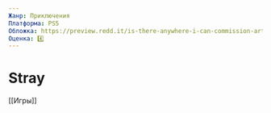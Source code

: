 ```yaml
---
Жанр: Приключения
Платформа: PS5
Обложка: https://preview.redd.it/is-there-anywhere-i-can-commission-artwork-of-the-stray-v0-mpcdmptfkl3a1.jpg?width=499&format=pjpg&auto=webp&s=20a02c1a132422f9105d1af00ee4049bb9a59555
Оценка: 4️⃣
---
```


# Stray

[[Игры]]